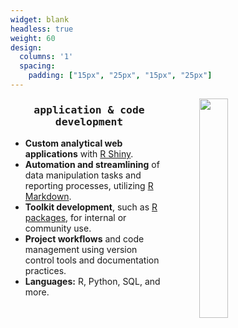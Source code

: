 ```yaml
---
widget: blank
headless: true
weight: 60
design:
  columns: '1'
  spacing:
    padding: ["15px", "25px", "15px", "25px"]
---
```


<img align="right" width="30%" height="30%" src="/media/consulting_apps.png" hspace = "10%"/>

<h3 style="text-align: center; font-family: Lucida Console, monospace;"><strong>application & code development</strong></h3>

* <strong>Custom analytical web applications</strong> with [R Shiny](https://www.rstudio.com/products/shiny/).
* <strong>Automation and streamlining</strong> of data manipulation tasks and reporting processes, utilizing [R Markdown](https://rmarkdown.rstudio.com/).
* <strong>Toolkit development</strong>, such as [R packages](https://r-pkgs.org/), for internal or community use.
* <strong>Project workflows</strong> and code management using version control tools and documentation practices.
* <strong>Languages:</strong> R, Python, SQL, and more.